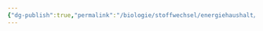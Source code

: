 ```yaml
---
{"dg-publish":true,"permalink":"/biologie/stoffwechsel/energiehaushalt/pflanzen/glucoseabbau-dissimilation/"}
---
```

